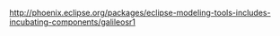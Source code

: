 http://phoenix.eclipse.org/packages/eclipse-modeling-tools-includes-incubating-components/galileosr1